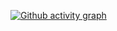 [![Github activity graph](https://activity-graph.herokuapp.com/graph?username=ramankit-singh&theme=react-dark&hide_border=true&color=BDDFFF&line=6E93B5&point=BDDFFF)](https://git.io/ramankit-singh&hide_border=true)
